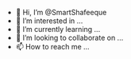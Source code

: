 - 👋 Hi, I’m @SmartShafeeque
- 👀 I’m interested in ...
- 🌱 I’m currently learning ...
- 💞️ I’m looking to collaborate on ...
- 📫 How to reach me ...

<!---
SmartShafeeque/SmartShafeeque is a ✨ special ✨ repository because its `README.md` (this file) appears on your GitHub profile.
You can click the Preview link to take a look at your changes.
--->

